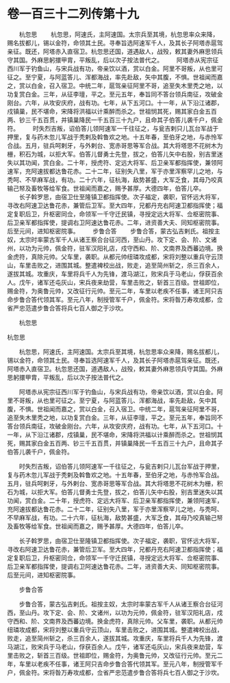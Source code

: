 # 卷一百三十二列传第十九

　　杭忽思 　　杭忽思，阿速氏，主阿速国。太宗兵至其境，杭忽思率众来降，赐名拔都儿，锡以金符，命领其土民。寻奉旨选阿速军千人，及其长子阿塔赤扈驾亲征。既还，阿塔赤入直宿卫。杭忽思还国，道遇敌人，战殁，敕其妻外麻思领兵守其国。外麻思躬擐甲胄，平叛乱，后以次子按法普代之。 　　阿塔赤从宪宗征西川军于钓鱼山，与宋兵战有功，帝亲饮以酒，赏以白金。阿里不哥叛，从也里可征之。至宁夏，与阿蓝答儿、浑都海战，率先赴敌，矢中其腹，不惧。世祖闻而嘉之，赏以白金，召入宿卫。中统二年，扈驾亲征阿里不哥，追至失木里秃之地，以功复赏白金。三年，从征李璮，平之。至元五年，奉旨同不答台领兵南征，攻破金刚台。六年，从攻安庆府，战有功。七年，从下五河口。十一年，从下沿江诸郡，戍镇巢，民不堪命，宋降将洪福以计乘醉而杀之。世祖悯其死，赐其家白金五百两、钞三千五百贯，并镇巢降民一千五百三十九户，且命其子伯答儿袭千户，佩金符。 　　时失烈吉叛，诏伯答儿领阿速军一千往征之，与瓮吉剌只儿瓦台军战于押里，复与药木忽儿军战于秃剌及斡鲁欢之地。十五年春，至伯牙之地，与赤怜军合战。五月，驻兵呵剌牙，与外剌台、宽赤哥思等军合战。其大将塔思不花树木为栅，积石为城，以拒大军。伯答儿督勇士先登，拔之，伯答儿矢中右股，别吉里迷失以其功闻，赏白金。二十年，授虎符、定远大将军、后卫亲军都指挥使，兼领阿速军，充阿速拔都达鲁花赤。二十二年，征别失八里，军于亦里浑察罕儿之地，与秃呵、不早麻军战，有功。二十六年，征杭海，敌势甚盛，大军乏食，其母乃咬真输己帑及畜牧等给军食。世祖闻而嘉之，赐予甚厚。大德四年，伯答儿卒。 　　长子斡罗思，由宿卫仕至隆镇卫都指挥使。次子福定，袭职，官怀远大将军，寻改右阿速卫达鲁花赤，兼管后卫军。至大四年，兄都丹充右阿速卫都指挥使；福定复职后卫，升枢密同佥，命领军一千守迁民镇，寻授定远大将军、佥枢密院事、后卫亲军都指挥使，提调右卫阿速达鲁花赤。二年，进资善大夫、同知枢密院事。后至元间，进知枢密院事。 　　步鲁合答 　　步鲁合答，蒙古弘吉剌氏。祖按主奴，太宗时率蒙古军千人从诸王察合台征河西，至山丹。攻下定、会、阶、文诸州，以功为元帅，佩金符，驻军汉阳礼店，戍守西和、阶、文南界及西蕃边境。换金虎符，真除元帅。父车里，袭职。从都元帅纽璘攻成都，宋将刘整以重兵守云顶山，车里击败之，进围其城。整遣裨校出战，败走，追至简州斩之，杀三百余人，遂拔其城。攻重庆，车里将兵千人为先锋，渡马湖江，败宋兵于马老山，俘获百余人。戊午，诸军还屯灰山，宋兵夜来劫营，车里击败之，斩首三百级。世祖即位，赐金符，为奥鲁元帅，又改征行元帅。至元二年，车里以老疾不任事，诸王阿只吉命步鲁合答代领其军。至元八年，制授管军千户，佩金符。宋将昝万寿攻成都，佥省严忠范遣步鲁合答将兵七百人御之于沙坎。

　　杭忽思

杭忽思

　　杭忽思，阿速氏，主阿速国。太宗兵至其境，杭忽思率众来降，赐名拔都儿，锡以金符，命领其土民。寻奉旨选阿速军千人，及其长子阿塔赤扈驾亲征。既还，阿塔赤入直宿卫。杭忽思还国，道遇敌人，战殁，敕其妻外麻思领兵守其国。外麻思躬擐甲胄，平叛乱，后以次子按法普代之。

　　阿塔赤从宪宗征西川军于钓鱼山，与宋兵战有功，帝亲饮以酒，赏以白金。阿里不哥叛，从也里可征之。至宁夏，与阿蓝答儿、浑都海战，率先赴敌，矢中其腹，不惧。世祖闻而嘉之，赏以白金，召入宿卫。中统二年，扈驾亲征阿里不哥，追至失木里秃之地，以功复赏白金。三年，从征李璮，平之。至元五年，奉旨同不答台领兵南征，攻破金刚台。六年，从攻安庆府，战有功。七年，从下五河口。十一年，从下沿江诸郡，戍镇巢，民不堪命，宋降将洪福以计乘醉而杀之。世祖悯其死，赐其家白金五百两、钞三千五百贯，并镇巢降民一千五百三十九户，且命其子伯答儿袭千户，佩金符。

　　时失烈吉叛，诏伯答儿领阿速军一千往征之，与瓮吉剌只儿瓦台军战于押里，复与药木忽儿军战于秃剌及斡鲁欢之地。十五年春，至伯牙之地，与赤怜军合战。五月，驻兵呵剌牙，与外剌台、宽赤哥思等军合战。其大将塔思不花树木为栅，积石为城，以拒大军。伯答儿督勇士先登，拔之，伯答儿矢中右股，别吉里迷失以其功闻，赏白金。二十年，授虎符、定远大将军、后卫亲军都指挥使，兼领阿速军，充阿速拔都达鲁花赤。二十二年，征别失八里，军于亦里浑察罕儿之地，与秃呵、不早麻军战，有功。二十六年，征杭海，敌势甚盛，大军乏食，其母乃咬真输己帑及畜牧等给军食。世祖闻而嘉之，赐予甚厚。大德四年，伯答儿卒。

　　长子斡罗思，由宿卫仕至隆镇卫都指挥使。次子福定，袭职，官怀远大将军，寻改右阿速卫达鲁花赤，兼管后卫军。至大四年，兄都丹充右阿速卫都指挥使；福定复职后卫，升枢密同佥，命领军一千守迁民镇，寻授定远大将军、佥枢密院事、后卫亲军都指挥使，提调右卫阿速达鲁花赤。二年，进资善大夫、同知枢密院事。后至元间，进知枢密院事。

　　步鲁合答

　　步鲁合答，蒙古弘吉剌氏。祖按主奴，太宗时率蒙古军千人从诸王察合台征河西，至山丹。攻下定、会、阶、文诸州，以功为元帅，佩金符，驻军汉阳礼店，戍守西和、阶、文南界及西蕃边境。换金虎符，真除元帅。父车里，袭职。从都元帅纽璘攻成都，宋将刘整以重兵守云顶山，车里击败之，进围其城。整遣裨校出战，败走，追至简州斩之，杀三百余人，遂拔其城。攻重庆，车里将兵千人为先锋，渡马湖江，败宋兵于马老山，俘获百余人。戊午，诸军还屯灰山，宋兵夜来劫营，车里击败之，斩首三百级。世祖即位，赐金符，为奥鲁元帅，又改征行元帅。至元二年，车里以老疾不任事，诸王阿只吉命步鲁合答代领其军。至元八年，制授管军千户，佩金符。宋将昝万寿攻成都，佥省严忠范遣步鲁合答将兵七百人御之于沙坎。